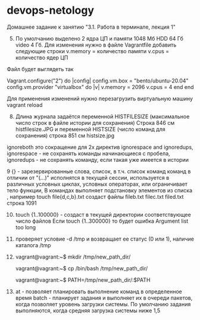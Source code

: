 # devops-netology

Домашнее задание к занятию "3.1. Работа в терминале, лекция 1"


5. По умолчанию выделено 2 ядра ЦП и памяти 1048 Мб HDD 64 Гб video 4 Гб. Для изменения нужно в файле Vagrantfile 
добавить следующие строки v.memory = количество памяти
						  v.cpus = количество ядер ЦП
						  
Файл будет выглядеть так  

 Vagrant.configure("2") do |config|
 	config.vm.box = "bento/ubuntu-20.04"
	config.vm.provider "virtualbox" do |v|
		v.memory = 2096
		v.cpus = 4
	end
 end
 
 Для применения изменений нужно перезагрузить виртуальную машину vagrant reload
 
8. Длина журнала задаётся переменной HISTFILESIZE (максимальное число строк в файле истории для сохранения) 
Строка 846 см histfilesize.JPG  и переменной HISTSIZE (число команд для сохранения) строка 851 см histsize.jpg

ignoreboth это сокращение для 2х директив ignorespace and ignoredups, 
    ignorespace - не сохранять команды начинающиеся с пробела, 
    ignoredups - не сохранять команду, если такая уже имеется в истории
	
9 {} - зарезервированные слова, список, в т.ч. список команд команд в отличии от "(...)" исполнятся в текущей сессии, 
используется в различных условных циклах, условных операторах, или ограничивает тело функции, 
В командах выполняет подстановку элементов из списка , например touch file{d,c,b}.txt создаст файлы fileb.txt  filec.txt  filed.txt
строка 1091

10. touch {1..100000} - создаст в текущей директории соответствующее число файлов
Если touch {1..300000} то будет ошибка Argument list too long

11. проверяет условие -d /tmp и возвращает ее статус (0 или 1), наличие каталога /tmp

12. vagrant@vagrant:~$ mkdir /tmp/new_path_dir/

    vagrant@vagrant:~$ cp /bin/bash /tmp/new_path_dir/
	
	vagrant@vagrant:~$ PATH=/tmp/new_path_dir/:$PATH
	
13. at - позволяет планировать выполнение команд в определенное время
    batch - планирует задания и выполняет их в очереди пакетов, когда позволяет уровень загрузки системы. 
	По умолчанию задания выполняются, когда средняя загрузка системы ниже 1,5
	
	
